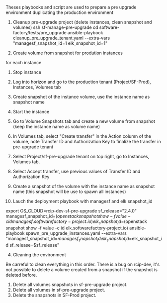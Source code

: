 Theses playbooks and script are used to prepare a pre upgrade environment duplicating
the production environment

1. Cleanup pre-upgrade project (delete instances, clean snapshot and volumes)
  ssh sf-manage-pre-upgrade
  cd software-factory/tests/pre_upgrade
  ansible-playbook cleanup_pre_upgrade_tenant.yaml --extra-vars "managesf_snapshot_id=1 elk_snapshot_id=1"

2. Create volume from snapshot for prodution instances

for each instance
  1. Stop instance
  2. Log into horizon and go to the production tenant (Project/SF-Prod), Instances, Volumes tab
  3. Create snapshot of the instance volume, use the instance name as snapshot name
  4. Start the instance
  5. Go to Volume Snapshots tab and create a new volume from snapshot (keep the instance name as volume name)
  6. In Volumes tab, select "Create transfer" in the Action column of the volume, note Transfer ID and Authorization Key to finalize the transfer in pre-upgrade tenant
  7. Select Project/sf-pre-upgrade tenant on top right, go to Instances, Volumes tab.
  8. Select Accept transfer, use previous values of Transfer ID and Authorization Key
  9. Create a snapshot of the volume with the instance name as snapshot name (this snapshot will be use to spawn all instances)

3. Lauch the deployment playbook with managesf and elk snapshot_id

  export OS_CLOUD=rcip-dev-sf-pre-upgrade
  sf_release="2.4.0"
  managesf_snapshot_id=$(openstack snapshot show -f value -c id managesf.softwarefactory-project.io)
  elk_snapshot_id=$(openstack snapshot show -f value -c id elk.softwarefactory-project.io)
  ansible-playbook spawn_pre_upgrade_instances.yaml --extra-vars "managesf_snapshot_id=$managesf_snapshot_id elk_snapshot_id=$elk_snapshot_id sf_release=$sf_release"

4. Cleaning the environment

Be carreful to clean everything in this order. There is a bug on rcip-dev, it's not possible to delete a volume created from a snapshot if the snapshot is deleted before.

  1. Delete all volumes snapshots in sf-pre-upgrade project.
  2. Delete all volumes in sf-pre-upgrade project.
  3. Delete the snapshots in SF-Prod project.
